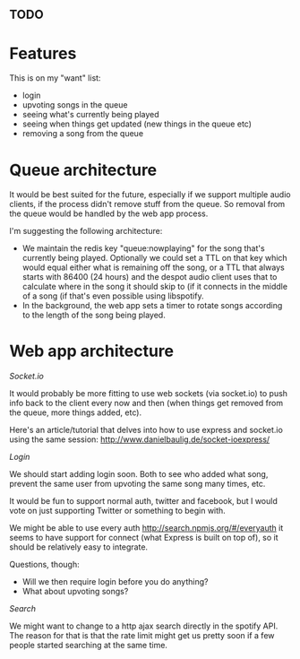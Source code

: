 ## TODO

# Features

This is on my "want" list:

- login
- upvoting songs in the queue
- seeing what's currently being played
- seeing when things get updated (new things in the queue etc)
- removing a song from the queue

# Queue architecture

It would be best suited for the future, especially if we support multiple audio
clients, if the process didn't remove stuff from the queue. So removal from the
queue would be handled by the web app process.

I'm suggesting the following architecture:

- We maintain the redis key "queue:nowplaying" for the song that's currently
  being played. Optionally we could set a TTL on that key which would equal
  either what is remaining off the song, or a TTL that always starts with
  86400 (24 hours) and the despot audio client uses that to calculate where in
  the song it should skip to (if it connects in the middle of a song (if that's
  even possible using libspotify.
- In the background, the web app sets a timer to rotate songs according to the
  length of the song being played.

# Web app architecture

*Socket.io*

It would probably be more fitting to use web sockets (via socket.io) to push
info back to the client every now and then (when things get removed from the
queue, more things added, etc).

Here's an article/tutorial that delves into how to use express and socket.io
using the same session: http://www.danielbaulig.de/socket-ioexpress/

*Login*

We should start adding login soon. Both to see who added what song, prevent
the same user from upvoting the same song many times, etc.

It would be fun to support normal auth, twitter and facebook, but I would
vote on just supporting Twitter or something to begin with.

We might be able to use every auth http://search.npmjs.org/#/everyauth it seems
to have support for connect (what Express is built on top of), so it should
be relatively easy to integrate.

Questions, though:

- Will we then require login before you do anything?
- What about upvoting songs?

*Search*

We might want to change to a http ajax search directly in the spotify API. The
reason for that is that the rate limit might get us pretty soon if a few people
started searching at the same time.

